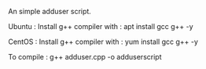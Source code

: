 An simple adduser script.


Ubuntu : Install g++ compiler with : apt install gcc g++ -y

CentOS : Install g++ compiler with : yum install gcc g++ -y


To compile : g++ adduser.cpp -o adduserscript
 
